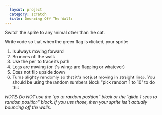 ```yaml
---
  layout: project
  category: scratch
  title: Bouncing Off The Walls
---
```

Switch the sprite to any animal other than the cat.

Write code so that when the green flag is clicked, your sprite:

1. Is always moving forward
2. Bounces off the walls
3. Use the pen to trace its path
4. Legs are moving (or it's wings are flapping or whatever)
5. Does not flip upside down
6. Turns slightly randomly so that it's not just moving in straight lines. You should be using the random numbers block "pick random 1 to 10" to do this.


*NOTE: Do NOT use the "go to random position" block or the "glide 1 secs to random position" block. If you use those, then your sprite isn't actually bouncing off the walls.*
